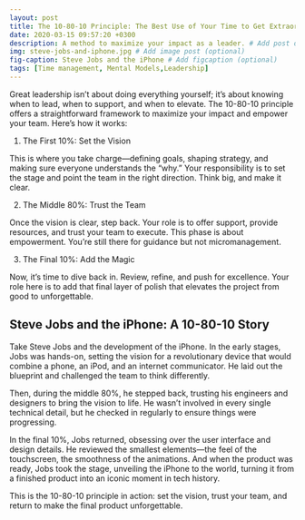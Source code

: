 ```yaml
---
layout: post
title: The 10-80-10 Principle: The Best Use of Your Time to Get Extraordinary Results
date: 2020-03-15 09:57:20 +0300
description: A method to maximize your impact as a leader. # Add post description (optional)
img: steve-jobs-and-iphone.jpg # Add image post (optional)
fig-caption: Steve Jobs and the iPhone # Add figcaption (optional)
tags: [Time management, Mental Models,Leadership]
---
```

Great leadership isn’t about doing everything yourself; it’s about knowing when to lead, when to support, and when to elevate. The 10-80-10 principle offers a straightforward framework to maximize your impact and empower your team. Here’s how it works:

1. The First 10%: Set the Vision

This is where you take charge—defining goals, shaping strategy, and making sure everyone understands the “why.” Your responsibility is to set the stage and point the team in the right direction. Think big, and make it clear.

2. The Middle 80%: Trust the Team

Once the vision is clear, step back. Your role is to offer support, provide resources, and trust your team to execute. This phase is about empowerment. You’re still there for guidance but not micromanagement.

3. The Final 10%: Add the Magic

Now, it’s time to dive back in. Review, refine, and push for excellence. Your role here is to add that final layer of polish that elevates the project from good to unforgettable.

## Steve Jobs and the iPhone: A 10-80-10 Story

Take Steve Jobs and the development of the iPhone. In the early stages, Jobs was hands-on, setting the vision for a revolutionary device that would combine a phone, an iPod, and an internet communicator. He laid out the blueprint and challenged the team to think differently.

Then, during the middle 80%, he stepped back, trusting his engineers and designers to bring the vision to life. He wasn’t involved in every single technical detail, but he checked in regularly to ensure things were progressing.

In the final 10%, Jobs returned, obsessing over the user interface and design details. He reviewed the smallest elements—the feel of the touchscreen, the smoothness of the animations. And when the product was ready, Jobs took the stage, unveiling the iPhone to the world, turning it from a finished product into an iconic moment in tech history.

This is the 10-80-10 principle in action: set the vision, trust your team, and return to make the final product unforgettable.